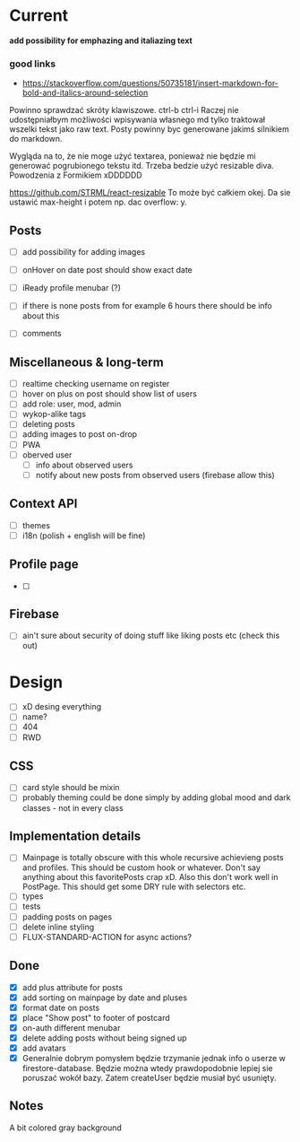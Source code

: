 # Current
**add possibility for emphazing and italiazing text**
### good links
 - https://stackoverflow.com/questions/50735181/insert-markdown-for-bold-and-italics-around-selection

Powinno sprawdzać skróty klawiszowe. ctrl-b ctrl-i
Raczej nie udostępniałbym możliwości wpisywania własnego md tylko traktował wszelki tekst jako raw text. Posty powinny byc generowane jakimś silnikiem do markdown.

Wygląda na to, że nie moge użyć textarea, ponieważ nie będzie mi generować pogrubionego tekstu itd. Trzeba bedzie użyć resizable diva. Powodzenia z Formikiem xDDDDDD

https://github.com/STRML/react-resizable
To może być całkiem okej. Da sie ustawić max-height i potem np. dac overflow: y.

## Posts
- [ ] add possibility for adding images
- [ ] onHover on date post should show exact date
- [ ] iReady profile menubar (?)
- [ ] if there is none posts from for example 6 hours there should be info about this
- [ ] comments


## Miscellaneous & long-term
- [ ] realtime checking username on register
- [ ] hover on plus on post should show list of users
- [ ] add role: user, mod, admin 
- [ ] wykop-alike tags
- [ ] deleting posts
- [ ] adding images to post on-drop
- [ ] PWA
- [ ] oberved user
  - [ ] info about observed users
  - [ ] notify about new posts from observed users (firebase allow this)

## Context API
- [ ] themes
- [ ] i18n (polish + english will be fine)

## Profile page
- [ ] 

## Firebase
- [ ] ain't sure about security of doing stuff like liking posts etc (check this out)

# Design
- [ ] xD desing everything
- [ ] name?
- [ ] 404
- [ ] RWD

## CSS
- [ ] card style should be mixin
- [ ] probably theming could be done simply by adding global mood and dark classes - not in every class

## Implementation details

- [ ] Mainpage is totally obscure with this whole recursive achievieng posts and profiles. This should be custom hook or whatever. Don't say anything about this favoritePosts crap xD. Also this don't work well in PostPage. This should get some DRY rule with selectors etc.
- [ ] types
- [ ] tests
- [ ] padding posts on pages
- [ ] delete inline styling
- [ ] FLUX-STANDARD-ACTION for async actions?

## Done
- [X] add plus attribute for posts
- [X] add sorting on mainpage by date and pluses
- [X] format date on posts
- [X] place "Show post" to footer of postcard
- [X] on-auth different menubar
- [X] delete adding posts without being signed up
- [X] add avatars
- [X] Generalnie dobrym pomysłem będzie trzymanie jednak info o userze w firestore-database. Będzie można wtedy prawdopodobnie lepiej sie poruszać wokół bazy. Zatem createUser będzie musiał być usunięty.

## Notes

A bit colored gray background